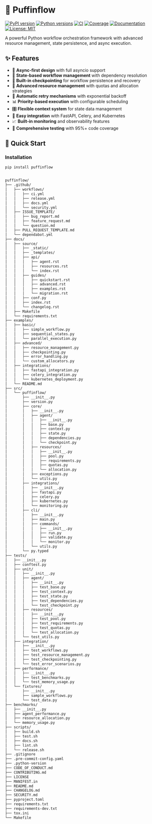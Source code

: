 # 🐧 Puffinflow

[![PyPI version](https://badge.fury.io/py/puffinflow.svg)](https://badge.fury.io/py/puffinflow)
[![Python versions](https://img.shields.io/pypi/pyversions/puffinflow.svg)](https://pypi.org/project/puffinflow/)
[![CI](https://github.com/yourusername/puffinflow/workflows/CI/badge.svg)](https://github.com/yourusername/puffinflow/actions)
[![Coverage](https://codecov.io/gh/yourusername/puffinflow/branch/main/graph/badge.svg)](https://codecov.io/gh/yourusername/puffinflow)
[![Documentation](https://readthedocs.org/projects/puffinflow/badge/?version=latest)](https://puffinflow.readthedocs.io/en/latest/)
[![License: MIT](https://img.shields.io/badge/License-MIT-yellow.svg)](https://opensource.org/licenses/MIT)

A powerful Python workflow orchestration framework with advanced resource management, state persistence, and async execution.

## ✨ Features

- 🚀 **Async-first design** with full asyncio support
- 🎯 **State-based workflow management** with dependency resolution
- 💾 **Built-in checkpointing** for workflow persistence and recovery
- 🔧 **Advanced resource management** with quotas and allocation strategies
- 🔄 **Automatic retry mechanisms** with exponential backoff
- 📊 **Priority-based execution** with configurable scheduling
- 🎛️ **Flexible context system** for state data management
- 🔌 **Easy integration** with FastAPI, Celery, and Kubernetes
- 📈 **Built-in monitoring** and observability features
- 🧪 **Comprehensive testing** with 95%+ code coverage

## 🚀 Quick Start

### Installation

```bash
pip install puffinflow


puffinflow/
├── .github/
│   ├── workflows/
│   │   ├── ci.yml
│   │   ├── release.yml
│   │   ├── docs.yml
│   │   └── security.yml
│   ├── ISSUE_TEMPLATE/
│   │   ├── bug_report.md
│   │   ├── feature_request.md
│   │   └── question.md
│   ├── PULL_REQUEST_TEMPLATE.md
│   └── dependabot.yml
├── docs/
│   ├── source/
│   │   ├── _static/
│   │   ├── _templates/
│   │   ├── api/
│   │   │   ├── agent.rst
│   │   │   ├── resources.rst
│   │   │   └── index.rst
│   │   ├── guides/
│   │   │   ├── quickstart.rst
│   │   │   ├── advanced.rst
│   │   │   ├── examples.rst
│   │   │   └── migration.rst
│   │   ├── conf.py
│   │   ├── index.rst
│   │   └── changelog.rst
│   ├── Makefile
│   └── requirements.txt
├── examples/
│   ├── basic/
│   │   ├── simple_workflow.py
│   │   ├── sequential_states.py
│   │   └── parallel_execution.py
│   ├── advanced/
│   │   ├── resource_management.py
│   │   ├── checkpointing.py
│   │   ├── error_handling.py
│   │   └── custom_allocators.py
│   ├── integrations/
│   │   ├── fastapi_integration.py
│   │   ├── celery_integration.py
│   │   └── kubernetes_deployment.py
│   └── README.md
├── src/
│   └── puffinflow/
│       ├── __init__.py
│       ├── version.py
│       ├── core/
│       │   ├── __init__.py
│       │   ├── agent/
│       │   │   ├── __init__.py
│       │   │   ├── base.py
│       │   │   ├── context.py
│       │   │   ├── state.py
│       │   │   ├── dependencies.py
│       │   │   └── checkpoint.py
│       │   ├── resources/
│       │   │   ├── __init__.py
│       │   │   ├── pool.py
│       │   │   ├── requirements.py
│       │   │   ├── quotas.py
│       │   │   └── allocation.py
│       │   ├── exceptions.py
│       │   └── utils.py
│       ├── integrations/
│       │   ├── __init__.py
│       │   ├── fastapi.py
│       │   ├── celery.py
│       │   ├── kubernetes.py
│       │   └── monitoring.py
│       ├── cli/
│       │   ├── __init__.py
│       │   ├── main.py
│       │   ├── commands/
│       │   │   ├── __init__.py
│       │   │   ├── run.py
│       │   │   ├── validate.py
│       │   │   └── monitor.py
│       │   └── utils.py
│       └── py.typed
├── tests/
│   ├── __init__.py
│   ├── conftest.py
│   ├── unit/
│   │   ├── __init__.py
│   │   ├── agent/
│   │   │   ├── __init__.py
│   │   │   ├── test_base.py
│   │   │   ├── test_context.py
│   │   │   ├── test_state.py
│   │   │   ├── test_dependencies.py
│   │   │   └── test_checkpoint.py
│   │   ├── resources/
│   │   │   ├── __init__.py
│   │   │   ├── test_pool.py
│   │   │   ├── test_requirements.py
│   │   │   ├── test_quotas.py
│   │   │   └── test_allocation.py
│   │   └── test_utils.py
│   ├── integration/
│   │   ├── __init__.py
│   │   ├── test_workflows.py
│   │   ├── test_resource_management.py
│   │   ├── test_checkpointing.py
│   │   └── test_error_scenarios.py
│   ├── performance/
│   │   ├── __init__.py
│   │   ├── test_benchmarks.py
│   │   └── test_memory_usage.py
│   └── fixtures/
│       ├── __init__.py
│       ├── sample_workflows.py
│       └── test_data.py
├── benchmarks/
│   ├── __init__.py
│   ├── agent_performance.py
│   ├── resource_allocation.py
│   └── memory_usage.py
├── scripts/
│   ├── build.sh
│   ├── test.sh
│   ├── docs.sh
│   ├── lint.sh
│   └── release.sh
├── .gitignore
├── .pre-commit-config.yaml
├── .python-version
├── CODE_OF_CONDUCT.md
├── CONTRIBUTING.md
├── LICENSE
├── MANIFEST.in
├── README.md
├── CHANGELOG.md
├── SECURITY.md
├── pyproject.toml
├── requirements.txt
├── requirements-dev.txt
├── tox.ini
└── Makefile